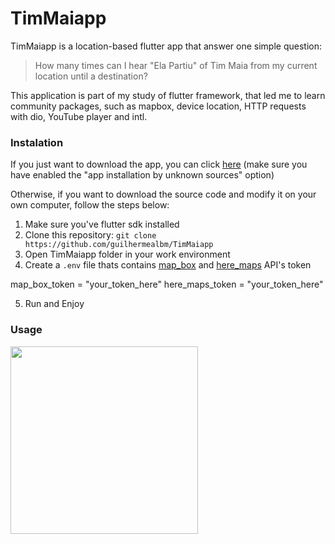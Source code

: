 # TimMaiapp
TimMaiapp is a location-based flutter app that answer one simple question: 
> How many times can I hear "Ela Partiu" of Tim Maia from my current location until a destination?

This application is part of my study of flutter framework, that led me to learn community packages, such as mapbox, device location, HTTP requests with dio, YouTube player and intl.

### Instalation

If you just want to download the app, you can click [here](https://raw.githubusercontent.com/guilhermealbm/TimMaiapp/master/app-release.apk) (make sure you have enabled the "app installation by unknown sources" option)

Otherwise, if you want to download the source code and modify it on your own computer, follow the steps below:

1. Make sure you've flutter sdk installed
2. Clone this repository:
    `git clone https://github.com/guilhermealbm/TimMaiapp`
3. Open TimMaiapp folder in your work environment
4. Create a `.env` file thats contains [map_box](https://docs.mapbox.com/) and [here_maps](https://developer.here.com/documentation) API's token


map_box_token = "your_token_here"
here_maps_token = "your_token_here"

5. Run and Enjoy

### Usage

<img src="https://raw.githubusercontent.com/guilhermealbm/TimMaiapp/master/usage.gif" width="300">